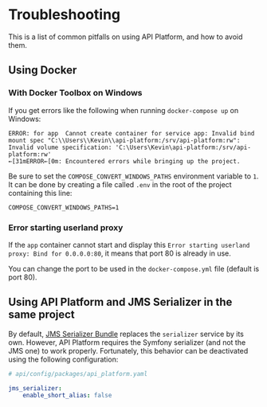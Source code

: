 # Troubleshooting

This is a list of common pitfalls on using API Platform, and how to avoid them.

## Using Docker

### With Docker Toolbox on Windows

If you get errors like the following when running `docker-compose up` on Windows:

```
ERROR: for app  Cannot create container for service app: Invalid bind mount spec "C:\\Users\\Kevin\\api-platform:/srv/api-platform:rw": Invalid volume specification: 'C:\Users\Kevin\api-platform:/srv/api-platform:rw'
←[31mERROR←[0m: Encountered errors while bringing up the project.
```

Be sure to set the `COMPOSE_CONVERT_WINDOWS_PATHS` environment variable to `1`. It can be done by creating a file called `.env` in the root of the project containing this line:

```
COMPOSE_CONVERT_WINDOWS_PATHS=1
```

### Error starting userland proxy

If the `app` container cannot start and display this `Error starting userland proxy: Bind for 0.0.0.0:80`, it means that port 80 is already in use.

You can change the port to be used in the `docker-compose.yml` file (default is port 80).

## Using API Platform and JMS Serializer in the same project

By default, [JMS Serializer Bundle](http://jmsyst.com/bundles/JMSSerializerBundle) replaces the `serializer` service by its own. However, API Platform requires the Symfony serializer (and not the JMS one) to work properly.
Fortunately, this behavior can be deactivated using the following configuration:

```yaml
# api/config/packages/api_platform.yaml

jms_serializer:    
    enable_short_alias: false
```
